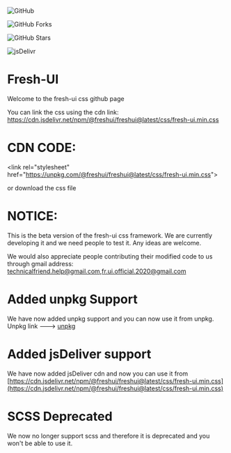 ![GitHub](https://img.shields.io/github/license/Fresh-UI/freshui?style=for-the-badge)

![GitHub Forks](https://img.shields.io/github/forks/Fresh-UI/freshui?style=for-the-badge)

![GitHub Stars](https://img.shields.io/github/stars/Fresh-UI/freshui?style=for-the-badge)

![jsDelivr](https://data.jsdelivr.com/v1/package/npm/@freshui/freshui/badge)

# Fresh-UI

Welcome to the fresh-ui css github page

You can link the css using the cdn link: https://cdn.jsdelivr.net/npm/@freshui/freshui@latest/css/fresh-ui.min.css
# CDN CODE: 

&lt;link rel="stylesheet" href="https://unpkg.com/@freshui/freshui@latest/css/fresh-ui.min.css"&gt;

or download the css file

# NOTICE:
This is the beta version of the fresh-ui css framework.
We are currently developing it and we need people to test it.
Any ideas are welcome.

We would also appreciate people contributing their modified code to us through gmail address: technicalfriend.help@gmail.com,fr.ui.official.2020@gmail.com
<!--- No changes should be directly committed to the master branch without the notice and permissions of creator. --->
# Added unpkg Support
We have now added unpkg support and you can now use it from unpkg.
Unpkg link ---> [unpkg](https://unpkg.com/browse/@freshui/freshui@latest/)

# Added jsDeliver support
We have now added jsDeliver cdn and now you can use it from [https://cdn.jsdelivr.net/npm/@freshui/freshui@latest/css/fresh-ui.min.css](https://cdn.jsdelivr.net/npm/@freshui/freshui@latest/css/fresh-ui.min.css)

# SCSS Deprecated
We now no longer support scss and therefore it is deprecated and you won't be able to use it.
